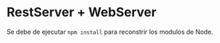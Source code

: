 # RestServer + WebServer

Se debe de ejecutar ```npm install``` para reconstrir los modulos de Node.
